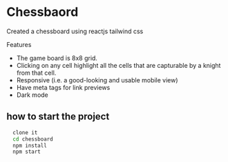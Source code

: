 # Chessbaord
Created a chessboard using reactjs tailwind css 

Features

- The game board is  8x8 grid.
- Clicking on any cell  highlight all the cells that are capturable by a knight from that cell.
- Responsive (i.e. a good-looking and usable mobile view)
- Have meta tags for link previews
- Dark mode

## how to start the project


```bash
  clone it 
  cd chessboard
  npm install 
  npm start





